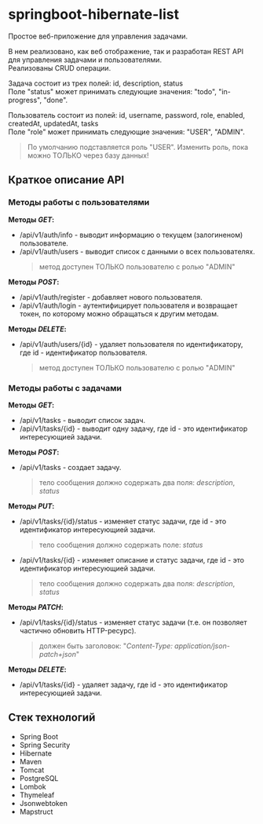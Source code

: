 # springboot-hibernate-list
Простое веб-приложение для управления задачами.

В нем реализовано, как веб отображение, так и разработан REST API для управления задачами и пользователями.\
Реализованы CRUD операции.

Задача состоит из трех полей: id, description, status\
Поле "status" может принимать следующие значения: "todo", "in-progress", "done".

Пользователь состоит из полей: id, username, password, role, enabled, createdAt, updatedAt, tasks\
Поле "role" может принимать следующие значения: "USER", "ADMIN".
> По умолчанию подставляется роль "USER". Изменить роль, пока можно ТОЛЬКО через базу данных!

## Краткое описание API

### Методы работы с пользователями
__Методы *GET*:__
  - /api/v1/auth/info - выводит информацию о текущем (залогиненом) пользователе.
  - /api/v1/auth/users - выводит список с данными о всех пользователях.
    > метод доступен ТОЛЬКО пользователю с ролью "ADMIN"

__Методы *POST*:__
  - /api/v1/auth/register - добавляет нового пользователя.
  - /api/v1/auth/login - аутентифицирует пользователя и возвращает токен, по которому можно обращаться 
к другим методам.  

__Методы *DELETE*:__
  - /api/v1/auth/users/{id} - удаляет пользователя по идентификатору, где id - идентификатор пользователя.
    > метод доступен ТОЛЬКО пользователю с ролью "ADMIN"

### Методы работы с задачами
__Методы *GET*:__
  - /api/v1/tasks - выводит список задач.
  - /api/v1/tasks/{id} - выводит одну задачу, где id - это идентификатор интересующией задачи.

__Методы *POST*:__
  - /api/v1/tasks - создает задачу.
    > тело сообщения должно содержать два поля: *description*, *status*
    
__Методы *PUT*:__
  - /api/v1/tasks/{id}/status - изменяет статус задачи, где id - это идентификатор интересующией задачи.
    > тело сообщения должно содержать поле: *status*
  - /api/v1/tasks/{id} - изменяет описание и статус задачи, где id - это идентификатор интересующией задачи.
    > тело сообщения должно содержать два поля: *description*, *status*

__Методы *PATCH*:__
  - /api/v1/tasks/{id}/status - изменяет статус задачи (т.е. он позволяет частично обновить HTTP-ресурс).
    > должен быть заголовок: "*Content-Type: application/json-patch+json*"

__Методы *DELETE*:__
  - /api/v1/tasks/{id} - удаляет задачу, где id - это идентификатор интересующией задачи.

## Стек технологий
- Spring Boot
- Spring Security
- Hibernate
- Maven
- Tomcat
- PostgreSQL
- Lombok
- Thymeleaf
- Jsonwebtoken
- Mapstruct
